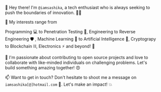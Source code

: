 👋 Hey there! I'm `@iamsashika`, a tech enthusiast who is always seeking to push the boundaries of innovation. 👨‍💻

👀 My interests range from 
  
  Programming 💻 to Penetration Testing 🔐, 
  Engineering to Reverse Engineering 🛡️ ,
  Machine Learning 🤖 to Artificial Intelligence 🧠, 
  Cryptograpy to Blockchain ⛓️, 
  Electronics ⚡ and beyond! 🚀

💞️ I'm passionate about contributing to open source projects and love to collaborate with like-minded individuals on challenging problems. Let's build something amazing together! 😍

📫 Want to get in touch? Don't hesitate to shoot me a message on `iamsashika[@]hotmail.com` 📩. Let's make an impact! 💥





<!---
iamsashika/iamsashika is a ✨ special ✨ repository because its `README.md` (this file) appears on your GitHub profile.
You can click the Preview link to take a look at your changes.
--->
